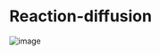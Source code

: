 # Reaction-diffusion

![image](https://user-images.githubusercontent.com/26913590/144757159-cd6e0359-3d8f-4375-aac9-857276481cd5.png)
